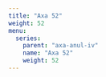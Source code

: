 ```yaml
---
title: "Axa 52"
weight: 52
menu:
  series:
    parent: "axa-anul-iv"
    name: "Axa 52"
    weight: 52
---
```

